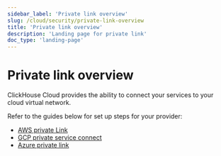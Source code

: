 ```yaml
---
sidebar_label: 'Private link overview'
slug: /cloud/security/private-link-overview
title: 'Private link overview'
description: 'Landing page for private link'
doc_type: 'landing-page'
---
```


# Private link overview

ClickHouse Cloud provides the ability to connect your services to your cloud virtual network.

Refer to the guides below for set up steps for your provider:

- [AWS private Link](/manage/security/aws-privatelink)
- [GCP private service connect](/manage/security/gcp-private-service-connect)
- [Azure private link](/cloud/security/azure-privatelink)

